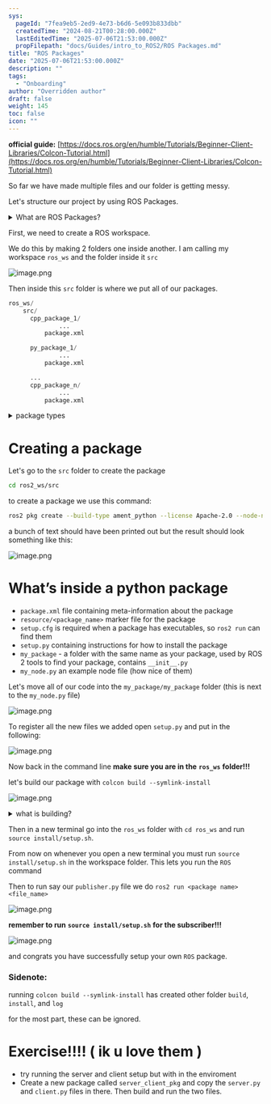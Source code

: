 ```yaml
---
sys:
  pageId: "7fea9eb5-2ed9-4e73-b6d6-5e093b833dbb"
  createdTime: "2024-08-21T00:28:00.000Z"
  lastEditedTime: "2025-07-06T21:53:00.000Z"
  propFilepath: "docs/Guides/intro_to_ROS2/ROS Packages.md"
title: "ROS Packages"
date: "2025-07-06T21:53:00.000Z"
description: ""
tags:
  - "Onboarding"
author: "Overridden author"
draft: false
weight: 145
toc: false
icon: ""
---
```


**official guide:** [https://docs.ros.org/en/humble/Tutorials/Beginner-Client-Libraries/Colcon-Tutorial.html](https://docs.ros.org/en/humble/Tutorials/Beginner-Client-Libraries/Colcon-Tutorial.html)

So far we have made multiple files and our folder is getting messy.

Let's structure our project by using ROS Packages.

<details>
      <summary>What are ROS Packages?</summary>
      ROS Packages are, as the name implies, packages of code that are highly sharable between ROS developers.
  </details>

First, we need to create a ROS workspace.

We do this by making 2 folders one inside another. I am calling my workspace `ros_ws` and the folder inside it `src`

![image.png](https://prod-files-secure.s3.us-west-2.amazonaws.com/d518164a-d88e-44d1-a4ee-3adb3bd8bce0/70706947-fd18-4537-a67b-e12946812d31/image.png?X-Amz-Algorithm=AWS4-HMAC-SHA256&X-Amz-Content-Sha256=UNSIGNED-PAYLOAD&X-Amz-Credential=ASIAZI2LB466357SOBDO%2F20250804%2Fus-west-2%2Fs3%2Faws4_request&X-Amz-Date=20250804T181420Z&X-Amz-Expires=3600&X-Amz-Security-Token=IQoJb3JpZ2luX2VjEBEaCXVzLXdlc3QtMiJIMEYCIQDrkvuIvUsESoeKl2f19oU%2BijkRSuFdMqVefXhU6vdN0AIhANV%2BK6UCu2DY4if2mhwVwFn0VujnE1%2Fm%2F2jWWKnm1FaGKv8DCEoQABoMNjM3NDIzMTgzODA1Igwsrvq6CIa6lY6fe%2BAq3AMt%2Fcj%2Bn4V4XYo6C4xJ62Gn1ZKmep99R%2BjxHmn5eOOHlRvF4UOOQoUigLEU18ltRRMGX44YA%2BXT2%2F4clDqI0PeE8e8TqmgTbg4XnqnHuCH%2FasR08mkazcrI7H6kkxYQcbZVLYHvcjhsg40MNvPktCY8w8KWGshLxyjcuYopAhOwxay5uVoN7swJ0Ql%2FxFefPFRVY%2BvNe%2FW5f7i15TypApopJQEQ7TP0%2BDk3stN1bQ8LrqA3n5%2B8bToLSqQ21OZQERCim%2F%2B8FeFMQquwvZFIgidIqYqazG8Q%2Ffn7OTmSomPHg3QqRpw%2BhCZdY178c%2F5drODua6AtzLjb7aCKFM%2BzQHNXWuE2LYR%2Bktldy657qeh%2BvZqBhN0MasK9WiBAC5gqSe2dtmCztKH01DZcf8Q8AYsuPzEJbPr1adEjK%2Bnbk0UKUBid53Ees248dR630Ak6lL04gHjxKFmNX4%2Fhm%2BSnJjR4X%2FlXyzo8%2BOIrtEy2hOKx7DYnwj%2BGqIAf3NR47c7PJoUHIGsd6cXLzYXm5YZuYCzqKv37MObV3cWbygxzYdcdFl8HUXK4Frsff%2BJdrTgF0biHHqayA3drdX8GVcO6PfOdsiDthd4ke%2FNYl1B7IOolLwfKGOv%2F68xYbVf9XTC%2Bz8PEBjqkAeChi%2BNWVpgilUeRwwfY9S5x1CUjCGnE0ZQcLk4XP30jd5TkJiKr3W0DxHfxOXg9nof3xzoj%2BxQf7qL1%2FftMttQ1jYt1i9JO21vTcKA4XrZQvzlTGjDEfAkkeso7zF9u8fUTqqzVxjOcIt9gAkTGoJ8pAA4AcFlxXczc1Pconl1wYwG7uLwH2iFGDOaArTvR1IZzFjUWZNdEmaZVblxxTa90a1Dl&X-Amz-Signature=d4faca075bdd219832792771b71f42efbdd7f2aba402d73f1e8bb252ccaa8c60&X-Amz-SignedHeaders=host&x-amz-checksum-mode=ENABLED&x-id=GetObject)

Then inside this `src` folder is where we put all of our packages.

```python
ros_ws/
    src/
      cpp_package_1/
		      ...
          package.xml

      py_package_1/
		      ...
          package.xml

      ...
      cpp_package_n/
		      ...
          package.xml

```

<details>

<summary>package types</summary>

packages can be either `C++` or python.

the intern file structure is different for each but for this guide we will stick to creating python packages

</details>

# Creating a package

Let's go to the `src` folder to create the package

```bash
cd ros2_ws/src
```

to create a package we use this command:

```bash
ros2 pkg create --build-type ament_python --license Apache-2.0 --node-name my_node my_package
```

a bunch of text should have been printed out but the result should look something like this:

![image.png](https://prod-files-secure.s3.us-west-2.amazonaws.com/d518164a-d88e-44d1-a4ee-3adb3bd8bce0/e6cf1e3f-8512-4a3e-b131-079f800bf3e8/image.png?X-Amz-Algorithm=AWS4-HMAC-SHA256&X-Amz-Content-Sha256=UNSIGNED-PAYLOAD&X-Amz-Credential=ASIAZI2LB466357SOBDO%2F20250804%2Fus-west-2%2Fs3%2Faws4_request&X-Amz-Date=20250804T181420Z&X-Amz-Expires=3600&X-Amz-Security-Token=IQoJb3JpZ2luX2VjEBEaCXVzLXdlc3QtMiJIMEYCIQDrkvuIvUsESoeKl2f19oU%2BijkRSuFdMqVefXhU6vdN0AIhANV%2BK6UCu2DY4if2mhwVwFn0VujnE1%2Fm%2F2jWWKnm1FaGKv8DCEoQABoMNjM3NDIzMTgzODA1Igwsrvq6CIa6lY6fe%2BAq3AMt%2Fcj%2Bn4V4XYo6C4xJ62Gn1ZKmep99R%2BjxHmn5eOOHlRvF4UOOQoUigLEU18ltRRMGX44YA%2BXT2%2F4clDqI0PeE8e8TqmgTbg4XnqnHuCH%2FasR08mkazcrI7H6kkxYQcbZVLYHvcjhsg40MNvPktCY8w8KWGshLxyjcuYopAhOwxay5uVoN7swJ0Ql%2FxFefPFRVY%2BvNe%2FW5f7i15TypApopJQEQ7TP0%2BDk3stN1bQ8LrqA3n5%2B8bToLSqQ21OZQERCim%2F%2B8FeFMQquwvZFIgidIqYqazG8Q%2Ffn7OTmSomPHg3QqRpw%2BhCZdY178c%2F5drODua6AtzLjb7aCKFM%2BzQHNXWuE2LYR%2Bktldy657qeh%2BvZqBhN0MasK9WiBAC5gqSe2dtmCztKH01DZcf8Q8AYsuPzEJbPr1adEjK%2Bnbk0UKUBid53Ees248dR630Ak6lL04gHjxKFmNX4%2Fhm%2BSnJjR4X%2FlXyzo8%2BOIrtEy2hOKx7DYnwj%2BGqIAf3NR47c7PJoUHIGsd6cXLzYXm5YZuYCzqKv37MObV3cWbygxzYdcdFl8HUXK4Frsff%2BJdrTgF0biHHqayA3drdX8GVcO6PfOdsiDthd4ke%2FNYl1B7IOolLwfKGOv%2F68xYbVf9XTC%2Bz8PEBjqkAeChi%2BNWVpgilUeRwwfY9S5x1CUjCGnE0ZQcLk4XP30jd5TkJiKr3W0DxHfxOXg9nof3xzoj%2BxQf7qL1%2FftMttQ1jYt1i9JO21vTcKA4XrZQvzlTGjDEfAkkeso7zF9u8fUTqqzVxjOcIt9gAkTGoJ8pAA4AcFlxXczc1Pconl1wYwG7uLwH2iFGDOaArTvR1IZzFjUWZNdEmaZVblxxTa90a1Dl&X-Amz-Signature=b1fb9c45dd5e030ef7adc47103658028e72646900e722e8d05c6e2c25ac190c8&X-Amz-SignedHeaders=host&x-amz-checksum-mode=ENABLED&x-id=GetObject)

# What’s inside a python package

- `package.xml` file containing meta-information about the package
- `resource/<package_name>` marker file for the package
- `setup.cfg` is required when a package has executables, so `ros2 run` can find them
- `setup.py` containing instructions for how to install the package
- `my_package` - a folder with the same name as your package, used by ROS 2 tools to find your package, contains `__init__.py`
- `my_node.py` an example node file (how nice of them)

Let's move all of our code into the `my_package/my_package` folder (this is next to the `my_node.py` file)

![image.png](https://prod-files-secure.s3.us-west-2.amazonaws.com/d518164a-d88e-44d1-a4ee-3adb3bd8bce0/9ce58f11-0da9-4d3e-b86d-506a9685d378/image.png?X-Amz-Algorithm=AWS4-HMAC-SHA256&X-Amz-Content-Sha256=UNSIGNED-PAYLOAD&X-Amz-Credential=ASIAZI2LB466357SOBDO%2F20250804%2Fus-west-2%2Fs3%2Faws4_request&X-Amz-Date=20250804T181420Z&X-Amz-Expires=3600&X-Amz-Security-Token=IQoJb3JpZ2luX2VjEBEaCXVzLXdlc3QtMiJIMEYCIQDrkvuIvUsESoeKl2f19oU%2BijkRSuFdMqVefXhU6vdN0AIhANV%2BK6UCu2DY4if2mhwVwFn0VujnE1%2Fm%2F2jWWKnm1FaGKv8DCEoQABoMNjM3NDIzMTgzODA1Igwsrvq6CIa6lY6fe%2BAq3AMt%2Fcj%2Bn4V4XYo6C4xJ62Gn1ZKmep99R%2BjxHmn5eOOHlRvF4UOOQoUigLEU18ltRRMGX44YA%2BXT2%2F4clDqI0PeE8e8TqmgTbg4XnqnHuCH%2FasR08mkazcrI7H6kkxYQcbZVLYHvcjhsg40MNvPktCY8w8KWGshLxyjcuYopAhOwxay5uVoN7swJ0Ql%2FxFefPFRVY%2BvNe%2FW5f7i15TypApopJQEQ7TP0%2BDk3stN1bQ8LrqA3n5%2B8bToLSqQ21OZQERCim%2F%2B8FeFMQquwvZFIgidIqYqazG8Q%2Ffn7OTmSomPHg3QqRpw%2BhCZdY178c%2F5drODua6AtzLjb7aCKFM%2BzQHNXWuE2LYR%2Bktldy657qeh%2BvZqBhN0MasK9WiBAC5gqSe2dtmCztKH01DZcf8Q8AYsuPzEJbPr1adEjK%2Bnbk0UKUBid53Ees248dR630Ak6lL04gHjxKFmNX4%2Fhm%2BSnJjR4X%2FlXyzo8%2BOIrtEy2hOKx7DYnwj%2BGqIAf3NR47c7PJoUHIGsd6cXLzYXm5YZuYCzqKv37MObV3cWbygxzYdcdFl8HUXK4Frsff%2BJdrTgF0biHHqayA3drdX8GVcO6PfOdsiDthd4ke%2FNYl1B7IOolLwfKGOv%2F68xYbVf9XTC%2Bz8PEBjqkAeChi%2BNWVpgilUeRwwfY9S5x1CUjCGnE0ZQcLk4XP30jd5TkJiKr3W0DxHfxOXg9nof3xzoj%2BxQf7qL1%2FftMttQ1jYt1i9JO21vTcKA4XrZQvzlTGjDEfAkkeso7zF9u8fUTqqzVxjOcIt9gAkTGoJ8pAA4AcFlxXczc1Pconl1wYwG7uLwH2iFGDOaArTvR1IZzFjUWZNdEmaZVblxxTa90a1Dl&X-Amz-Signature=90516f89657dd7332b80d942118feb0f329077611ec71fcf22bc4ae796819e39&X-Amz-SignedHeaders=host&x-amz-checksum-mode=ENABLED&x-id=GetObject)

To register all the new files we added open `setup.py` and put in the following:

![image.png](https://prod-files-secure.s3.us-west-2.amazonaws.com/d518164a-d88e-44d1-a4ee-3adb3bd8bce0/1cd7c262-4cae-4496-9d75-c178537d24a2/image.png?X-Amz-Algorithm=AWS4-HMAC-SHA256&X-Amz-Content-Sha256=UNSIGNED-PAYLOAD&X-Amz-Credential=ASIAZI2LB466357SOBDO%2F20250804%2Fus-west-2%2Fs3%2Faws4_request&X-Amz-Date=20250804T181420Z&X-Amz-Expires=3600&X-Amz-Security-Token=IQoJb3JpZ2luX2VjEBEaCXVzLXdlc3QtMiJIMEYCIQDrkvuIvUsESoeKl2f19oU%2BijkRSuFdMqVefXhU6vdN0AIhANV%2BK6UCu2DY4if2mhwVwFn0VujnE1%2Fm%2F2jWWKnm1FaGKv8DCEoQABoMNjM3NDIzMTgzODA1Igwsrvq6CIa6lY6fe%2BAq3AMt%2Fcj%2Bn4V4XYo6C4xJ62Gn1ZKmep99R%2BjxHmn5eOOHlRvF4UOOQoUigLEU18ltRRMGX44YA%2BXT2%2F4clDqI0PeE8e8TqmgTbg4XnqnHuCH%2FasR08mkazcrI7H6kkxYQcbZVLYHvcjhsg40MNvPktCY8w8KWGshLxyjcuYopAhOwxay5uVoN7swJ0Ql%2FxFefPFRVY%2BvNe%2FW5f7i15TypApopJQEQ7TP0%2BDk3stN1bQ8LrqA3n5%2B8bToLSqQ21OZQERCim%2F%2B8FeFMQquwvZFIgidIqYqazG8Q%2Ffn7OTmSomPHg3QqRpw%2BhCZdY178c%2F5drODua6AtzLjb7aCKFM%2BzQHNXWuE2LYR%2Bktldy657qeh%2BvZqBhN0MasK9WiBAC5gqSe2dtmCztKH01DZcf8Q8AYsuPzEJbPr1adEjK%2Bnbk0UKUBid53Ees248dR630Ak6lL04gHjxKFmNX4%2Fhm%2BSnJjR4X%2FlXyzo8%2BOIrtEy2hOKx7DYnwj%2BGqIAf3NR47c7PJoUHIGsd6cXLzYXm5YZuYCzqKv37MObV3cWbygxzYdcdFl8HUXK4Frsff%2BJdrTgF0biHHqayA3drdX8GVcO6PfOdsiDthd4ke%2FNYl1B7IOolLwfKGOv%2F68xYbVf9XTC%2Bz8PEBjqkAeChi%2BNWVpgilUeRwwfY9S5x1CUjCGnE0ZQcLk4XP30jd5TkJiKr3W0DxHfxOXg9nof3xzoj%2BxQf7qL1%2FftMttQ1jYt1i9JO21vTcKA4XrZQvzlTGjDEfAkkeso7zF9u8fUTqqzVxjOcIt9gAkTGoJ8pAA4AcFlxXczc1Pconl1wYwG7uLwH2iFGDOaArTvR1IZzFjUWZNdEmaZVblxxTa90a1Dl&X-Amz-Signature=8569900a026d786faf8c5fa2f26d9c7aa76aada90b12c2a26f7eb89427bc968f&X-Amz-SignedHeaders=host&x-amz-checksum-mode=ENABLED&x-id=GetObject)

Now back in the command line **make sure you are in the** **`ros_ws`** **folder!!!**

let's build our package with `colcon build --symlink-install`

![image.png](https://prod-files-secure.s3.us-west-2.amazonaws.com/d518164a-d88e-44d1-a4ee-3adb3bd8bce0/2f2a0d27-b173-48fd-b189-5f5c0ce65619/image.png?X-Amz-Algorithm=AWS4-HMAC-SHA256&X-Amz-Content-Sha256=UNSIGNED-PAYLOAD&X-Amz-Credential=ASIAZI2LB466357SOBDO%2F20250804%2Fus-west-2%2Fs3%2Faws4_request&X-Amz-Date=20250804T181420Z&X-Amz-Expires=3600&X-Amz-Security-Token=IQoJb3JpZ2luX2VjEBEaCXVzLXdlc3QtMiJIMEYCIQDrkvuIvUsESoeKl2f19oU%2BijkRSuFdMqVefXhU6vdN0AIhANV%2BK6UCu2DY4if2mhwVwFn0VujnE1%2Fm%2F2jWWKnm1FaGKv8DCEoQABoMNjM3NDIzMTgzODA1Igwsrvq6CIa6lY6fe%2BAq3AMt%2Fcj%2Bn4V4XYo6C4xJ62Gn1ZKmep99R%2BjxHmn5eOOHlRvF4UOOQoUigLEU18ltRRMGX44YA%2BXT2%2F4clDqI0PeE8e8TqmgTbg4XnqnHuCH%2FasR08mkazcrI7H6kkxYQcbZVLYHvcjhsg40MNvPktCY8w8KWGshLxyjcuYopAhOwxay5uVoN7swJ0Ql%2FxFefPFRVY%2BvNe%2FW5f7i15TypApopJQEQ7TP0%2BDk3stN1bQ8LrqA3n5%2B8bToLSqQ21OZQERCim%2F%2B8FeFMQquwvZFIgidIqYqazG8Q%2Ffn7OTmSomPHg3QqRpw%2BhCZdY178c%2F5drODua6AtzLjb7aCKFM%2BzQHNXWuE2LYR%2Bktldy657qeh%2BvZqBhN0MasK9WiBAC5gqSe2dtmCztKH01DZcf8Q8AYsuPzEJbPr1adEjK%2Bnbk0UKUBid53Ees248dR630Ak6lL04gHjxKFmNX4%2Fhm%2BSnJjR4X%2FlXyzo8%2BOIrtEy2hOKx7DYnwj%2BGqIAf3NR47c7PJoUHIGsd6cXLzYXm5YZuYCzqKv37MObV3cWbygxzYdcdFl8HUXK4Frsff%2BJdrTgF0biHHqayA3drdX8GVcO6PfOdsiDthd4ke%2FNYl1B7IOolLwfKGOv%2F68xYbVf9XTC%2Bz8PEBjqkAeChi%2BNWVpgilUeRwwfY9S5x1CUjCGnE0ZQcLk4XP30jd5TkJiKr3W0DxHfxOXg9nof3xzoj%2BxQf7qL1%2FftMttQ1jYt1i9JO21vTcKA4XrZQvzlTGjDEfAkkeso7zF9u8fUTqqzVxjOcIt9gAkTGoJ8pAA4AcFlxXczc1Pconl1wYwG7uLwH2iFGDOaArTvR1IZzFjUWZNdEmaZVblxxTa90a1Dl&X-Amz-Signature=6ce2ecd19895135ac6b9191bf190b6cfe25a5dba3d907bcf1e2df01d75471c0f&X-Amz-SignedHeaders=host&x-amz-checksum-mode=ENABLED&x-id=GetObject)

<details>

<summary>what is building?</summary>

if you are a CS major at Rose-Hulman you will learn the answer to this in CSSE132

but TLDR; is it combines all the code files into one program that can be run easily 

</details>

Then in a new terminal go into the `ros_ws` folder with `cd ros_ws` and run `source install/setup.sh`. 

From now on whenever you open a new terminal you must run `source install/setup.sh` in the workspace folder. This lets you run the `ROS` command

Then to run say our `publisher.py` file we do `ros2 run <package name> <file_name>`

![image.png](https://prod-files-secure.s3.us-west-2.amazonaws.com/d518164a-d88e-44d1-a4ee-3adb3bd8bce0/4f4b1219-3a44-4632-aa0a-ce3471699f59/image.png?X-Amz-Algorithm=AWS4-HMAC-SHA256&X-Amz-Content-Sha256=UNSIGNED-PAYLOAD&X-Amz-Credential=ASIAZI2LB466357SOBDO%2F20250804%2Fus-west-2%2Fs3%2Faws4_request&X-Amz-Date=20250804T181420Z&X-Amz-Expires=3600&X-Amz-Security-Token=IQoJb3JpZ2luX2VjEBEaCXVzLXdlc3QtMiJIMEYCIQDrkvuIvUsESoeKl2f19oU%2BijkRSuFdMqVefXhU6vdN0AIhANV%2BK6UCu2DY4if2mhwVwFn0VujnE1%2Fm%2F2jWWKnm1FaGKv8DCEoQABoMNjM3NDIzMTgzODA1Igwsrvq6CIa6lY6fe%2BAq3AMt%2Fcj%2Bn4V4XYo6C4xJ62Gn1ZKmep99R%2BjxHmn5eOOHlRvF4UOOQoUigLEU18ltRRMGX44YA%2BXT2%2F4clDqI0PeE8e8TqmgTbg4XnqnHuCH%2FasR08mkazcrI7H6kkxYQcbZVLYHvcjhsg40MNvPktCY8w8KWGshLxyjcuYopAhOwxay5uVoN7swJ0Ql%2FxFefPFRVY%2BvNe%2FW5f7i15TypApopJQEQ7TP0%2BDk3stN1bQ8LrqA3n5%2B8bToLSqQ21OZQERCim%2F%2B8FeFMQquwvZFIgidIqYqazG8Q%2Ffn7OTmSomPHg3QqRpw%2BhCZdY178c%2F5drODua6AtzLjb7aCKFM%2BzQHNXWuE2LYR%2Bktldy657qeh%2BvZqBhN0MasK9WiBAC5gqSe2dtmCztKH01DZcf8Q8AYsuPzEJbPr1adEjK%2Bnbk0UKUBid53Ees248dR630Ak6lL04gHjxKFmNX4%2Fhm%2BSnJjR4X%2FlXyzo8%2BOIrtEy2hOKx7DYnwj%2BGqIAf3NR47c7PJoUHIGsd6cXLzYXm5YZuYCzqKv37MObV3cWbygxzYdcdFl8HUXK4Frsff%2BJdrTgF0biHHqayA3drdX8GVcO6PfOdsiDthd4ke%2FNYl1B7IOolLwfKGOv%2F68xYbVf9XTC%2Bz8PEBjqkAeChi%2BNWVpgilUeRwwfY9S5x1CUjCGnE0ZQcLk4XP30jd5TkJiKr3W0DxHfxOXg9nof3xzoj%2BxQf7qL1%2FftMttQ1jYt1i9JO21vTcKA4XrZQvzlTGjDEfAkkeso7zF9u8fUTqqzVxjOcIt9gAkTGoJ8pAA4AcFlxXczc1Pconl1wYwG7uLwH2iFGDOaArTvR1IZzFjUWZNdEmaZVblxxTa90a1Dl&X-Amz-Signature=c56d268e97c8f85575d74496ba8f5da1d7279dccbafa24c6b87854e4d70852b6&X-Amz-SignedHeaders=host&x-amz-checksum-mode=ENABLED&x-id=GetObject)

**remember to run** **`source install/setup.sh`** **for the subscriber!!!**

![image.png](https://prod-files-secure.s3.us-west-2.amazonaws.com/d518164a-d88e-44d1-a4ee-3adb3bd8bce0/02121119-dad4-49ec-8356-c956108b4243/image.png?X-Amz-Algorithm=AWS4-HMAC-SHA256&X-Amz-Content-Sha256=UNSIGNED-PAYLOAD&X-Amz-Credential=ASIAZI2LB466357SOBDO%2F20250804%2Fus-west-2%2Fs3%2Faws4_request&X-Amz-Date=20250804T181420Z&X-Amz-Expires=3600&X-Amz-Security-Token=IQoJb3JpZ2luX2VjEBEaCXVzLXdlc3QtMiJIMEYCIQDrkvuIvUsESoeKl2f19oU%2BijkRSuFdMqVefXhU6vdN0AIhANV%2BK6UCu2DY4if2mhwVwFn0VujnE1%2Fm%2F2jWWKnm1FaGKv8DCEoQABoMNjM3NDIzMTgzODA1Igwsrvq6CIa6lY6fe%2BAq3AMt%2Fcj%2Bn4V4XYo6C4xJ62Gn1ZKmep99R%2BjxHmn5eOOHlRvF4UOOQoUigLEU18ltRRMGX44YA%2BXT2%2F4clDqI0PeE8e8TqmgTbg4XnqnHuCH%2FasR08mkazcrI7H6kkxYQcbZVLYHvcjhsg40MNvPktCY8w8KWGshLxyjcuYopAhOwxay5uVoN7swJ0Ql%2FxFefPFRVY%2BvNe%2FW5f7i15TypApopJQEQ7TP0%2BDk3stN1bQ8LrqA3n5%2B8bToLSqQ21OZQERCim%2F%2B8FeFMQquwvZFIgidIqYqazG8Q%2Ffn7OTmSomPHg3QqRpw%2BhCZdY178c%2F5drODua6AtzLjb7aCKFM%2BzQHNXWuE2LYR%2Bktldy657qeh%2BvZqBhN0MasK9WiBAC5gqSe2dtmCztKH01DZcf8Q8AYsuPzEJbPr1adEjK%2Bnbk0UKUBid53Ees248dR630Ak6lL04gHjxKFmNX4%2Fhm%2BSnJjR4X%2FlXyzo8%2BOIrtEy2hOKx7DYnwj%2BGqIAf3NR47c7PJoUHIGsd6cXLzYXm5YZuYCzqKv37MObV3cWbygxzYdcdFl8HUXK4Frsff%2BJdrTgF0biHHqayA3drdX8GVcO6PfOdsiDthd4ke%2FNYl1B7IOolLwfKGOv%2F68xYbVf9XTC%2Bz8PEBjqkAeChi%2BNWVpgilUeRwwfY9S5x1CUjCGnE0ZQcLk4XP30jd5TkJiKr3W0DxHfxOXg9nof3xzoj%2BxQf7qL1%2FftMttQ1jYt1i9JO21vTcKA4XrZQvzlTGjDEfAkkeso7zF9u8fUTqqzVxjOcIt9gAkTGoJ8pAA4AcFlxXczc1Pconl1wYwG7uLwH2iFGDOaArTvR1IZzFjUWZNdEmaZVblxxTa90a1Dl&X-Amz-Signature=6085ad35d2ed44806098b5837e2c810efc4c439d276fd130bc328bb431c7a39f&X-Amz-SignedHeaders=host&x-amz-checksum-mode=ENABLED&x-id=GetObject)

and congrats you have successfully setup your own `ROS` package.

### Sidenote:

running `colcon build --symlink-install` has created other folder `build`, `install`, and `log`

for the most part, these can be ignored.

# Exercise!!!! ( ik u love them )

- try running the server and client setup but with in the enviroment
- Create a new package called `server_client_pkg` and copy the `server.py` and `client.py` files in there. Then build and run the two files.
